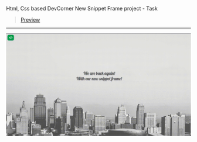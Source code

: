 Html, Css based DevCorner New Snippet Frame project - Task
> [Preview](https://r4nd3l.github.io/DevCorner_NewSnippetFrame/)
---

![DevCorner_NewSnippetFrame](https://github.com/r4nd3l/DevCorner_NewSnippetFrame/blob/master/img/sample.gif)
